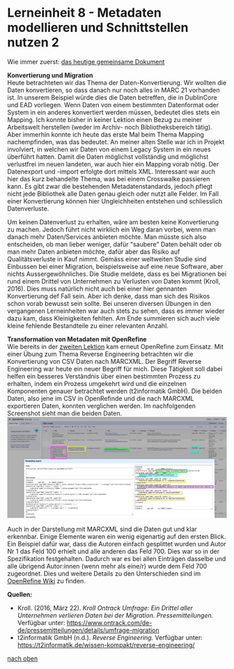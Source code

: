 # Lerneinheit 8 - Metadaten modellieren und Schnittstellen nutzen 2
Wie immer zuerst: [das heutige gemeinsame Dokument](https://pad.gwdg.de/1a2uYR-wRziCkvy3RL6gjA#)

**Konvertierung und Migration**  
Heute betrachteten wir das Thema der Daten-Konvertierung. Wir wollten die Daten konvertieren, so dass danach nur noch alles in MARC 21 vorhanden ist. In unserem Beispiel würde dies die Daten betreffen, die in DublinCore und EAD vorliegen. Wenn Daten von einem bestimmten Datenformat oder System in ein anderes konvertiert werden müssen, bedeutet dies stets ein Mapping. Ich konnte bisher in keiner Lektion einen Bezug zu meiner Arbeitswelt herstellen (weder im Archiv- noch Bibliotheksbereich tätig). Aber immerhin konnte ich heute das erste Mal beim Thema Mapping nachempfinden, was das bedeutet. An meiner alten Stelle war ich in Projekt involviert, in welchen wir Daten von einem Legacy System in ein neues überführt hatten. Damit die Daten möglichst vollständig und möglichst verlustfrei im neuen landeten, war auch hier ein Mapping vorab nötig. Der Datenexport und -import erfolgte dort mittels XML. 
Interessant war auch hier das kurz behandelte Thema, was bei einem Crosswalke passieren kann. Es gibt zwar die bestehenden Metadatenstandards, jedoch pflegt nicht jede Bibliothek alle Daten genau gleich oder nutzt alle Felder. Im Fall einer Konvertierung können hier Ungleichheiten entstehen und schliesslich Datenverluste. 

Um keinen Datenverlust zu erhalten, wäre am besten keine Konvertierung zu machen. Jedoch führt nicht wirklich ein Weg daran vorbei, wenn man danach mehr Daten/Services anbieten möchte. Man müsste sich also entscheiden, ob man lieber weniger, dafür "saubere" Daten behält oder ob man mehr Daten anbieten möchte, dafür aber das Risiko auf Qualitätsverluste in Kauf nimmt. Gemäss einer weltweiten Studie sind Einbussen bei einer Migration, beispielsweise auf eine neue Software, aber nichts Aussergewöhnliches. Die Studie meldete, dass es bei Migrationen bei rund einem Drittel von Unternehmen zu Verlusten von Daten kommt (Kroll, 2016). Dies muss natürlich nicht auch bei einer hier gennanten Konvertierung def Fall sein. Aber ich denke, dass man sich des Risikos schon vorab bewusst sein sollte. Bei unseren diversen Übungen in den vergangenen Lerneinheiten war auch stets zu sehen, dass es immer wieder dazu kam, dass Kleinigkeiten fehlten. Am Ende summieren sich auch viele kleine fehlende Bestandteile zu einer relevanten Anzahl. 

**Transformation von Metadaten mit OpenRefine**  
Wie bereits in der [zweiten Lektion](lektion2.md) kam erneut OpenRefine zum Einsatz. Mit einer Übung zum Thema Reverse Engineering betrachten wir die Konvertierung von CSV Daten nach MARCXML. Der Begriff Reverse Engineering war heute ein neuer Begriff für mich. Diese Tätigkeit soll dabei helfen ein besseres Verständnis über einen bestimmten Prozess zu erhalten, indem ein Prozess umgekehrt wird und die einzelnen Komponenten genauer betrachtet werden (t2informatik GmbH).
Die beiden Daten, also jene im CSV in OpenRefinde und die nach MARCXML exportieren Daten, konnten verglichen werden. Im nachfolgenden Screenshot sieht man die beiden Daten. 
![Übung in Open Refine](https://github.com/Sabs135/Lerntagebuch-BAIN/blob/main/img/uebung_OpenRefine.png?raw=true)

Auch in der Darstellung mit MARCXML sind die Daten gut und klar erkennbar. Einige Elemente waren ein wenig eigenartig auf den ersten Blick. Ein Beispiel dafür war, dass die Autoren einfach gesplittet wurden und Autor Nr 1 das Feld 100 erhielt und alle anderen das Feld 700. Dies war so in der Spezifikation festgehalten. Dadurch war es bei allen Einträgen dasselbe und alle übrigend Autor:innen (wenn mehr als eine/r) wurde dem Feld 700 zugeordnet.
Dies und weitere Details zu den Unterschieden sind im [OpenRefine Wiki](https://github.com/OpenRefine/OpenRefine/wiki/Export-as-MARCXML) zu finden. 

**Quellen:**  
* Kroll. (2016, März 22). _Kroll Ontrack Umfrage: Ein Drittel aller Unternehmen verlieren Daten bei der Migration. Pressemitteilungen._ Verfügbar unter: https://www.ontrack.com/de-de/pressemitteilungen/details/umfrage-migration
* t2informatik GmbH (n.d.). _Reverse Engineering._ Verfügbar unter: https://t2informatik.de/wissen-kompakt/reverse-engineering/

[nach oben](#lerneinheit-8---metadaten-modellieren-und-schnittstellen-nutzen-2)
